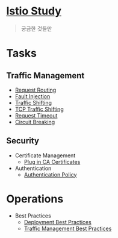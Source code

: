 # [Istio Study](https://istio.io/latest/docs/)

> 궁금한 것들만

# Tasks

## Traffic Management

- [Request Routing](tasks/traffic-management/request-routing)
- [Fault Injection](tasks/traffic-management/fault-injection)
- [Traffic Shifting](tasks/traffic-management/traffic-shifting)
- [TCP Traffic Shifting](tasks/traffic-management/tcp-traffic-shifting)
- [Request Timeout](tasks/traffic-management/request-timeout)
- [Circuit Breaking](tasks/traffic-management/circuit-breaking)

## Security

- Certificate Management
    - [Plug in CA Certificates](tasks/security/certificate-management/plugin-in-ca-certificates)
- Authentication
    - [Authentication Policy](tasks/security/authentication/authentication-policy)

# Operations

- Best Practices
    - [Deployment Best Practices](operations/best-practices/deployment-best-practices)
    - [Traffic Management Best Practices](operations/best-practices/traffic-management-best-practices)
